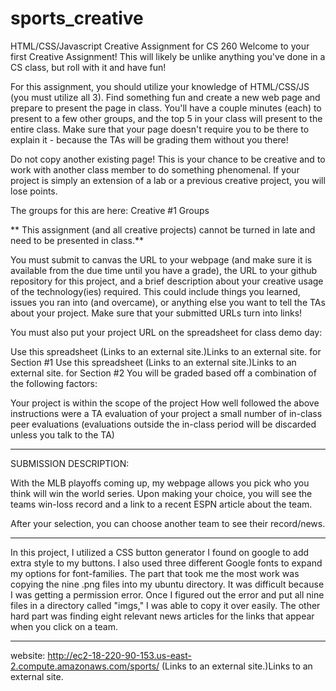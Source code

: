 # sports_creative
HTML/CSS/Javascript Creative Assignment for CS 260
Welcome to your first Creative Assignment! This will likely be unlike anything you've done in a CS class, but roll with it and have fun!

For this assignment, you should utilize your knowledge of HTML/CSS/JS (you must utilize all 3). Find something fun and create a new web page and prepare to present the page in class. You'll have a couple minutes (each) to present to a few other groups, and the top 5 in your class will present to the entire class. Make sure that your page doesn't require you to be there to explain it - because the TAs will be grading them without you there!

Do not copy another existing page! This is your chance to be creative and to work with another class member to do something phenomenal. If your project is simply an extension of a lab or a previous creative project, you will lose points.

The groups for this are here: Creative #1 Groups

** This assignment (and all creative projects) cannot be turned in late and need to be presented in class.**

You must submit to canvas the URL to your webpage (and make sure it is available from the due time until you have a grade), the URL to your github repository for this project, and a brief description about your creative usage of the technology(ies) required. This could include things you learned, issues you ran into (and overcame), or anything else you want to tell the TAs about your project. Make sure that your submitted URLs turn into links!

You must also put your project URL on the spreadsheet for class demo day:

Use this spreadsheet (Links to an external site.)Links to an external site. for Section #1
Use this spreadsheet (Links to an external site.)Links to an external site. for Section #2
You will be graded based off a combination of the following factors:

Your project is within the scope of the project
How well followed the above instructions were
a TA evaluation of your project
a small number of in-class peer evaluations (evaluations outside the in-class period will be discarded unless you talk to the TA)

------------------------------------------------------------------------------------------------------------------------------------------

SUBMISSION DESCRIPTION:

With the MLB playoffs coming up, my webpage allows you pick who you think will win the world series. Upon making your choice, you will see the teams win-loss record and a link to a recent ESPN article about the team.

After your selection, you can choose another team to see their record/news.

----

In this project, I utilized a CSS button generator I found on google to add extra style to my buttons. I also used three different Google fonts to expand my options for font-families. The part that took me the most work was copying the nine .png files into my ubuntu directory. It was difficult because I was getting a permission error. Once I figured out the error and put all nine files in a directory called "imgs," I was able to copy it over easily. The other hard part was finding eight relevant news articles for the links that appear when you click on a team.

-----

website: http://ec2-18-220-90-153.us-east-2.compute.amazonaws.com/sports/ (Links to an external site.)Links to an external site.
